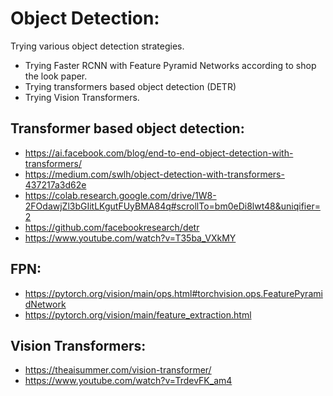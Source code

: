 # Object Detection:

Trying various object detection strategies.
- Trying Faster RCNN with Feature Pyramid Networks according to shop the look paper.
- Trying transformers based object detection (DETR)
- Trying Vision Transformers.

## Transformer based object detection:
 - https://ai.facebook.com/blog/end-to-end-object-detection-with-transformers/
 - https://medium.com/swlh/object-detection-with-transformers-437217a3d62e
 - https://colab.research.google.com/drive/1W8-2FOdawjZl3bGIitLKgutFUyBMA84q#scrollTo=bm0eDi8lwt48&uniqifier=2
 - https://github.com/facebookresearch/detr
 - https://www.youtube.com/watch?v=T35ba_VXkMY

## FPN:
 - https://pytorch.org/vision/main/ops.html#torchvision.ops.FeaturePyramidNetwork
 - https://pytorch.org/vision/main/feature_extraction.html

## Vision Transformers:

- https://theaisummer.com/vision-transformer/
- https://www.youtube.com/watch?v=TrdevFK_am4
